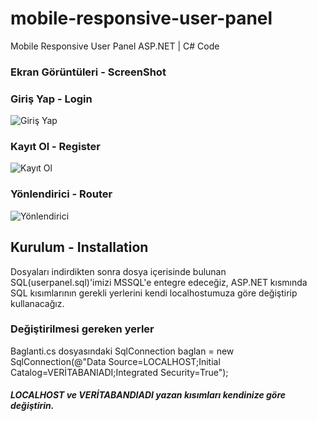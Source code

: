 # mobile-responsive-user-panel
Mobile Responsive User Panel ASP.NET | C# Code


### Ekran Görüntüleri - ScreenShot

### Giriş Yap - Login
![Giriş Yap](https://i.imgur.com/kFbTa1c.jpg)

### Kayıt Ol - Register
![Kayıt Ol](https://i.imgur.com/UkBRLN0.jpg)

### Yönlendirici - Router
![Yönlendirici](https://i.imgur.com/chMXmvv.jpg)

## Kurulum - Installation
Dosyaları indirdikten sonra dosya içerisinde bulunan SQL(userpanel.sql)'imizi MSSQL'e entegre edeceğiz, ASP.NET kısmında SQL kısımlarının gerekli yerlerini kendi localhostumuza göre değiştirip kullanacağız.
### Değiştirilmesi gereken yerler
Baglanti.cs dosyasındaki 
SqlConnection baglan = new SqlConnection(@"Data Source=LOCALHOST;Initial Catalog=VERİTABANIADI;Integrated Security=True");
##### LOCALHOST ve VERİTABANDIADI yazan kısımları kendinize göre değiştirin.

